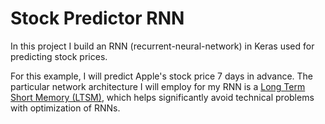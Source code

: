 # Stock Predictor RNN
In this project I build an RNN (recurrent-neural-network) in Keras used for predicting stock prices.

For this example, I will predict Apple's stock price 7 days in advance. The particular network architecture I will employ for my RNN is a  [Long Term Short Memory (LTSM)](https://en.wikipedia.org/wiki/Long_short-term_memory), which helps significantly avoid technical problems with optimization of RNNs.

